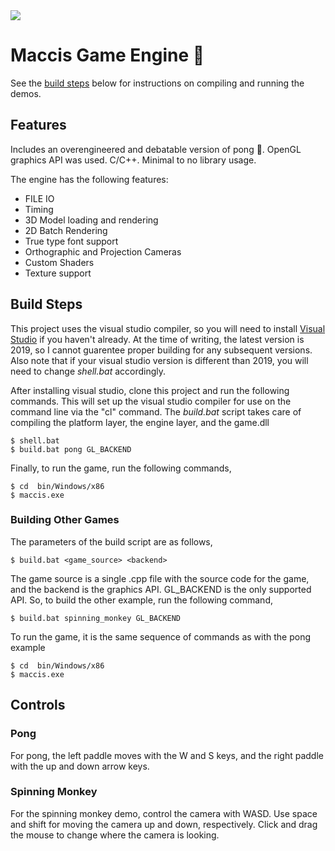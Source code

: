 <img src="https://i.gyazo.com/427ac0168a87c73c9768de86f94d5d0b.gif" />

# Maccis Game Engine 🥜
See the [build steps](#Build-Steps) below for instructions on compiling and running the demos. 

## Features
Includes an overengineered and debatable version of pong 🏓. OpenGL graphics API was used. C/C++. Minimal to no library usage. 

The engine has the following features:
- FILE IO
- Timing
- 3D Model loading and rendering
- 2D Batch Rendering
- True type font support
- Orthographic and Projection Cameras
- Custom Shaders
- Texture support

## Build Steps
This project uses the visual studio compiler, so you will need to install <a href="https://visualstudio.microsoft.com/vs/">Visual Studio</a> if you haven't already. At the time of writing, the latest version is 2019, so I cannot guarentee proper building for any subsequent versions. Also note that if your visual studio version is different than 2019, you will need to change *shell.bat* accordingly.   

After installing visual studio, clone this project and run the following commands. This will set up the visual studio compiler for use on the command line via the "cl" command. The *build.bat* script takes care of compiling the platform layer, the engine layer, and the game.dll
```
$ shell.bat
$ build.bat pong GL_BACKEND
```
Finally, to run the game, run the following commands,  
```
$ cd  bin/Windows/x86
$ maccis.exe
```

### Building Other Games
The parameters of the build script are as follows,
```
$ build.bat <game_source> <backend> 
```
The game source is a single .cpp file with the source code for the game, and the backend is the graphics API. GL_BACKEND is the only supported API. So, to build the other example, run the following command,
```
$ build.bat spinning_monkey GL_BACKEND 
```
To run the game, it is the same sequence of commands as with the pong example
```
$ cd  bin/Windows/x86
$ maccis.exe
```

## Controls
### Pong
For pong, the left paddle moves with the W and S keys, and the right paddle with the up and down arrow keys. 
### Spinning Monkey
For the spinning monkey demo, control the camera with WASD. Use space and shift for moving the camera up and down, respectively. Click and drag the mouse to change where the camera is looking.

